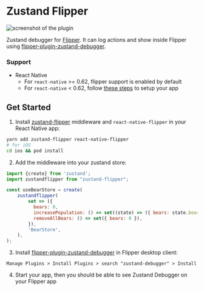 # Zustand Flipper

![screenshot of the plugin](https://i.imgur.com/cBT3cOX_d.webp?maxwidth=1520&fidelity=grand)

Zustand debugger for [Flipper](https://fbflipper.com/). It can log actions and show inside Flipper using [flipper-plugin-zustand-debugger](https://www.npmjs.com/package/flipper-plugin-zustand-debugger).

### Support

- React Native
    - For `react-native` >= 0.62, flipper support is enabled by default
    - For `react-native` < 0.62, follow [these steps](https://fbflipper.com/docs/getting-started/react-native.html#manual-setup) to setup your app

## Get Started

1. Install [zustand-flipper](https://github.com/levancam610/zustand-flipper) middleware and `react-native-flipper` in your React Native app:

```bash
yarn add zustand-flipper react-native-flipper
# for iOS
cd ios && pod install
```

2. Add the middleware into your zustand store:

```javascript
import {create} from 'zustand';
import zustandflipper from "zustand-flipper";

const useBearStore = create(
    zustandflipper(
        set => ({
          bears: 0,
          increasePopulation: () => set((state) => ({ bears: state.bears + 1 })),
          removeAllBears: () => set({ bears: 0 }),
        }),
        'BearStore',
    ),
);
```


3. Install [flipper-plugin-zustand-debugger](https://www.npmjs.com/package/flipper-plugin-zustand-debugger) in Flipper desktop client:

```
Manage Plugins > Install Plugins > search "zustand-debugger" > Install
```

4. Start your app, then you should be able to see Zustand Debugger on your Flipper app

